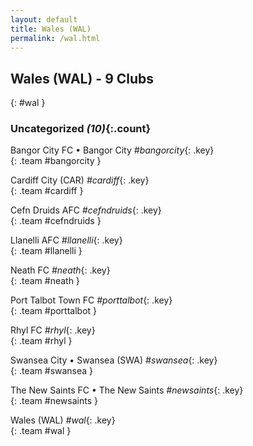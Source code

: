 ```yaml
---
layout: default
title: Wales (WAL)
permalink: /wal.html
---
```



## Wales (WAL) - 9 Clubs
{: #wal }









### Uncategorized _(10)_{:.count}


Bangor City FC • Bangor City   _#bangorcity_{: .key} <br>
{: .team #bangorcity }

Cardiff City  (CAR)  _#cardiff_{: .key} <br>
{: .team #cardiff }

Cefn Druids AFC   _#cefndruids_{: .key} <br>
{: .team #cefndruids }

Llanelli AFC   _#llanelli_{: .key} <br>
{: .team #llanelli }

Neath FC   _#neath_{: .key} <br>
{: .team #neath }

Port Talbot Town FC   _#porttalbot_{: .key} <br>
{: .team #porttalbot }

Rhyl FC   _#rhyl_{: .key} <br>
{: .team #rhyl }

Swansea City • Swansea  (SWA)  _#swansea_{: .key} <br>
{: .team #swansea }

The New Saints FC • The New Saints   _#newsaints_{: .key} <br>
{: .team #newsaints }

Wales  (WAL)  _#wal_{: .key} <br>
{: .team #wal }


 
